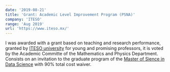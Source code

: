 ```yaml
---
date: '2019-08-21'
title: 'Grant: Academic Level Improvement Program (PSNA)'
company: 'ITESO'
range: 'Aug 2019'
url: 'https://www.iteso.mx/'
---
```


I was awarded with a grant based on teaching and research performance, granted by
[ITESO university](https://iteso.mx/) for young and promising professors, it is voted by the Academic
Committe of the Mathematics and Physics Department. Consists on an invitation to the graduate program of
the [Master of Sience in Data Science](https://posgrados.iteso.mx/en/maestria-ciencia-datos) with 90% 
total cost waiver.
